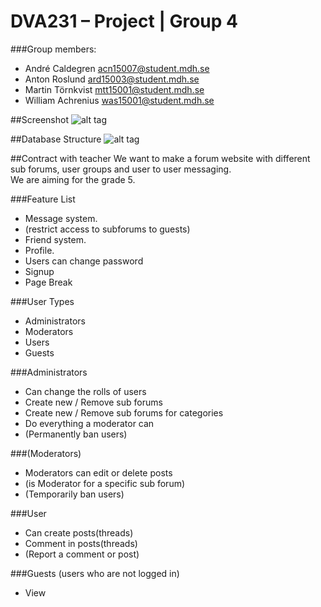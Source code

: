 # DVA231 – Project | Group 4 
###Group members: 

* André Caldegren             acn15007@student.mdh.se  
* Anton Roslund                 ard15003@student.mdh.se  
* Martin Törnkvist             mtt15001@student.mdh.se  
* William Achrenius          was15001@student.mdh.se  
 
 
##Screenshot
![alt tag](http://i.imgur.com/KNOGEns.png) 

##Database Structure
![alt tag](http://i.imgur.com/QRohKue.png)



##Contract with teacher
We want to make a forum website with different sub forums, user groups and user to user messaging.  
We are aiming for the grade 5. 

###Feature List 
* Message system. 
* (restrict access to subforums to guests) 
* Friend system. 
* Profile. 
* Users can change password 
* Signup 
* Page Break
 
###User Types 
* Administrators 
* Moderators 
* Users 
* Guests 

###Administrators 
* Can change the rolls of users 
* Create new / Remove sub forums 
* Create new / Remove sub forums for categories 
* Do everything a moderator can 
* (Permanently ban users) 

###(Moderators) 
* Moderators can edit or delete posts 
* (is Moderator for a specific sub forum) 
* (Temporarily ban users) 

###User 
* Can create posts(threads) 
* Comment in posts(threads) 
* (Report a comment or post) 

###Guests (users who are not logged in) 
* View 
